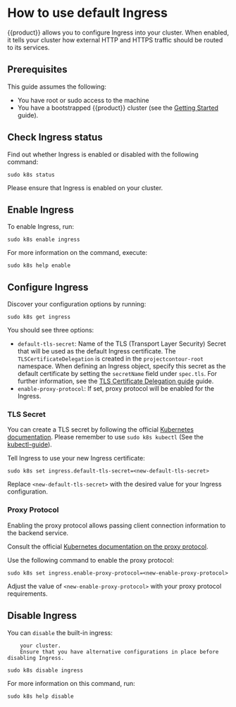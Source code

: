 # How to use default Ingress

{{product}} allows you to configure Ingress into your cluster. When
enabled, it tells your cluster how external HTTP and HTTPS traffic should be
routed to its services.

## Prerequisites

This guide assumes the following:

- You have root or sudo access to the machine
- You have a bootstrapped {{product}} cluster (see the [Getting
  Started][getting-started-guide] guide).

## Check Ingress status

Find out whether Ingress is enabled or disabled with the following command:

```
sudo k8s status
```

Please ensure that Ingress is enabled on your cluster.

## Enable Ingress

To enable Ingress, run:

```
sudo k8s enable ingress
```

For more information on the command, execute:

```
sudo k8s help enable
```

## Configure Ingress

Discover your configuration options by running:

```
sudo k8s get ingress
```

You should see three options:


- `default-tls-secret`: Name of the TLS (Transport Layer Security) Secret that
  will be used as the default Ingress certificate. The
  `TLSCertificateDelegation` is created in the `projectcontour-root` namespace.
  When defining an Ingress object, specify this secret as the default
  certificate by setting the `secretName` field under `spec.tls`.
  For further information, see the
  [TLS Certificate Delegation guide][tls-delegation] guide.
- `enable-proxy-protocol`: If set, proxy protocol will be enabled for the
  Ingress.

### TLS Secret

You can create a TLS secret by following the official
[Kubernetes documentation][kubectl-create-secret-tls/].
Please remember to use `sudo k8s kubectl` (See the [kubectl-guide]).

Tell Ingress to use your new Ingress certificate:

```
sudo k8s set ingress.default-tls-secret=<new-default-tls-secret>
```

Replace `<new-default-tls-secret>` with the desired value for your Ingress
configuration.

### Proxy Protocol

Enabling the proxy protocol allows passing client connection information to the
backend service.

Consult the official
[Kubernetes documentation on the proxy protocol][proxy-protocol].

Use the following command to enable the proxy protocol:

```
sudo k8s set ingress.enable-proxy-protocol=<new-enable-proxy-protocol>
```

Adjust the value of `<new-enable-proxy-protocol>` with your proxy protocol
requirements.

## Disable Ingress

You can `disable` the built-in ingress:

``` {warning} Disabling Ingress may impact external access to services within
    your cluster.
    Ensure that you have alternative configurations in place before disabling Ingress.
```

```
sudo k8s disable ingress
```

For more information on this command, run:

```
sudo k8s help disable
```

<!-- LINKS -->

[kubectl-create-secret-tls/]: https://kubernetes.io/docs/reference/kubectl/generated/kubectl_create/kubectl_create_secret_tls/
[proxy-protocol]: https://kubernetes.io/docs/reference/networking/service-protocols/#protocol-proxy-special
[getting-started-guide]: /snap/tutorial/getting-started
[kubectl-guide]: /snap/tutorial/kubectl
[tls-delegation]: https://projectcontour.io/docs/main/config/tls-delegation/
